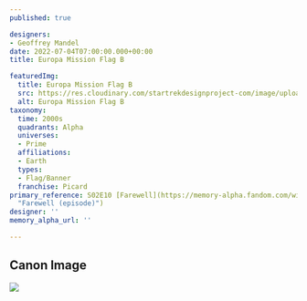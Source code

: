 ```yaml
---
published: true

designers:
- Geoffrey Mandel
date: 2022-07-04T07:00:00.000+00:00
title: Europa Mission Flag B

featuredImg:
  title: Europa Mission Flag B
  src: https://res.cloudinary.com/startrekdesignproject-com/image/upload/v1656970998/Europa-Flag-B.png
  alt: Europa Mission Flag B
taxonomy:
  time: 2000s
  quadrants: Alpha
  universes:
  - Prime
  affiliations:
  - Earth
  types:
  - Flag/Banner
  franchise: Picard
primary_reference: S02E10 [Farewell](https://memory-alpha.fandom.com/wiki/Farewell_(episode)
  "Farewell (episode)")
designer: ''
memory_alpha_url: ''

---
```

## Canon Image

![](https://res.cloudinary.com/startrekdesignproject-com/image/upload/v1656970998/NASA-Flag_PIC-2x10-3.jpg)